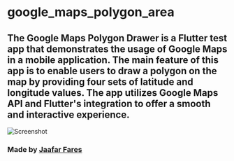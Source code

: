 # google_maps_polygon_area

## The Google Maps Polygon Drawer is a Flutter test app that demonstrates the usage of Google Maps in a mobile application. The main feature of this app is to enable users to draw a polygon on the map by providing four sets of latitude and longitude values. The app utilizes Google Maps API and Flutter's integration to offer a smooth and interactive experience.

![Screenshot](1.jpg)

### Made by [Jaafar Fares](https://jaafarfares.github.io/)

